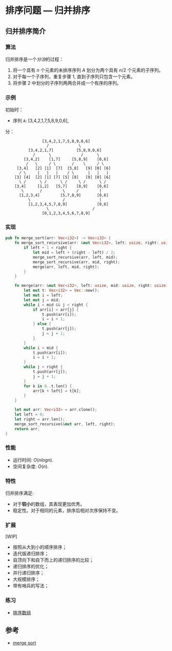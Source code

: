 # 排序问题 — 归并排序

## 归并排序简介

### 算法

归并排序是一个*分治*的过程：

1. 将一个具有 $n$ 个元素的未排序序列 $A$ 划分为两个具有 $n/2$ 个元素的子序列。
2. 对于每一个子序列，重复步骤 1, 直到子序列只包含一个元素。
3. 将步骤 2 中划分的子序列两两合并成一个有序的序列。

### 示例

初始时：

- 序列 `A`: [3,4,2,1,7,5,8,9,0,6],

分：

```text
                [3,4,2,1,7,5,8,9,0,6]
                  /             \
          [3,4,2,1,7]          [5,8,9,0,6]
            /      \             /      \
        [3,4,2]    [1,7]     [5,8,9]    [0,6]
         /   \     / \       /    \     / \
     [3,4]   [2] [1]  [7]  [5,8]   [9] [0] [6]
      / \     |   |   |    / \      |   |   |
    [3] [4]  [2] [1] [7] [5] [8]   [9] [0] [6]
      \ /      \ /      \ /     \ /      \ /
    [3,4]     [1,2]   [5,7]    [8,9]    [0,6]
       \       /         \     /         |
      [1,2,3,4]         [5,7,8,9]       [0,6]
          \              /               |
          [1,2,3,4,5,7,8,9]             [0,6]
                  \                   /
                [0,1,2,3,4,5,6,7,8,9]
```

### 实现

```Rust
pub fn merge_sort(arr: Vec<i32>) -> Vec<i32> {
    fn merge_sort_recursive(arr: &mut Vec<i32>, left: usize, right: usize) {
        if left + 1 < right {
            let mid = left + (right - left) / 2;
            merge_sort_recursive(arr, left, mid);
            merge_sort_recursive(arr, mid, right);
            merge(arr, left, mid, right);
        }
    }

    fn merge(arr: &mut Vec<i32>, left: usize, mid: usize, right: usize) {
        let mut t: Vec<i32> = Vec::new();
        let mut i = left;
        let mut j = mid;
        while i < mid && j < right {
            if arr[i] < arr[j] {
                t.push(arr[i]);
                i = i + 1;
            } else {
                t.push(arr[j]);
                j = j + 1;
            }
        }
        while i < mid {
            t.push(arr[i]);
            i = i + 1;
        }
        while j < right {
            t.push(arr[j]);
            j = j + 1;
        }
        for k in 0..t.len() {
            arr[k + left] = t[k];
        }
    }

    let mut arr: Vec<i32> = arr.clone();
    let left = 0;
    let right = arr.len();
    merge_sort_recursive(&mut arr, left, right);
    return arr;
}
```

### 性能

- 运行时间: $O(nlogn)$.
- 空间复杂度: $O(n)$.

### 特性

归并排序满足:

- 对于**较小**的数组，其表现更加优秀。
- 稳定性。对于相同的元素，排序后相对次序保持不变。

### 扩展

[WIP]

- 按照从大到小的顺序排序；
- 迭代版递归排序；
- 自顶向下和自下而上的递归排序的比较；
- 递归排序的优化；
- 并行递归排序；
- 大规模排序；
- 带有哨兵的写法；

### 练习

- [排序数组](https://leetcode-cn.com/problems/sort-an-array/)

## 参考

- [merge sort](https://en.wikipedia.org/wiki/Merge_sort)
